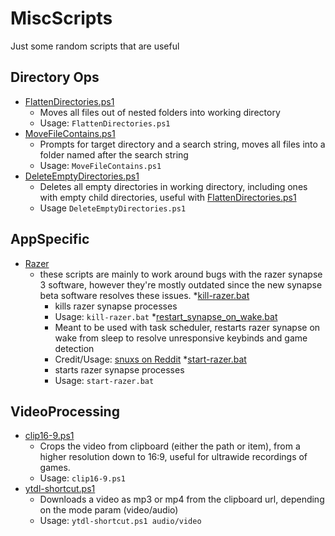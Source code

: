 # MiscScripts
Just some random scripts that are useful

## Directory Ops
* [FlattenDirectories.ps1](/DirectoryOps/FlattenDirectories.ps1)
    * Moves all files out of nested folders into working directory
    * Usage: `FlattenDirectories.ps1`
* [MoveFileContains.ps1](/DirectoryOps/MoveFileContains.ps1)
    * Prompts for target directory and a search string, moves all files into a folder named after the search string 
    * Usage: `MoveFileContains.ps1`
* [DeleteEmptyDirectories.ps1](/DirectoryOps/DeleteEmptyDirectories.ps1)
    * Deletes all empty directories in working directory, including ones with empty child directories, useful with [FlattenDirectories.ps1](/DirectoryOps/FlattenDirectories.ps1)
    * Usage `DeleteEmptyDirectories.ps1`
## AppSpecific
* [Razer](/AppSpecific/Razer/)
    * these scripts are mainly to work around bugs with the razer synapse 3 software, however they're mostly outdated since the new synapse beta software resolves these issues.
    *[kill-razer.bat](/AppSpecific/Razer/kill-razer.bat)
        * kills razer synapse processes
        * Usage: `kill-razer.bat`
    *[restart_synapse_on_wake.bat](/AppSpecific/Razer/restart_synapse_on_wake.bat)
        * Meant to be used with task scheduler, restarts razer synapse on wake from sleep to resolve unresponsive keybinds and game detection
        * Credit/Usage: [snuxs on Reddit](https://www.reddit.com/r/razer/comments/tfg0tj/simple_fix_for_synapse_3_bugging_after_sleep)
    *[start-razer.bat](/AppSpecific/Razer/start-razer.bat)
        * starts razer synapse processes
        * Usage: `start-razer.bat`
## VideoProcessing
* [clip16-9.ps1](/VideoProcessing/clip16-9.ps1)
    * Crops the video from clipboard (either the path or item), from a higher resolution down to 16:9, useful for ultrawide recordings of games.
    * Usage: `clip16-9.ps1`
* [ytdl-shortcut.ps1](/VideoProcessing/ytdl-shortcut.ps1)
    * Downloads a video as mp3 or mp4 from the clipboard url, depending on the mode param (video/audio)
    * Usage: `ytdl-shortcut.ps1 audio/video`